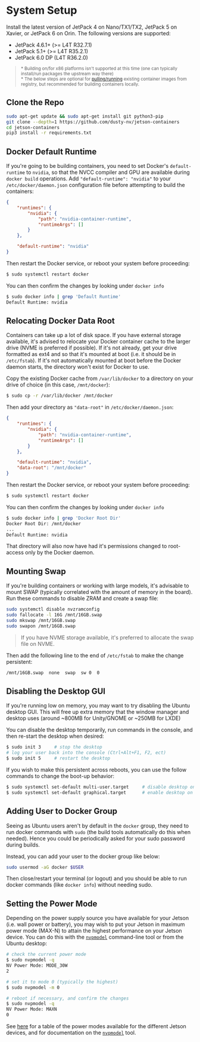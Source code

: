# System Setup

Install the latest version of JetPack 4 on Nano/TX1/TX2, JetPack 5 on Xavier, or JetPack 6 on Orin.  The following versions are supported:

* JetPack 4.6.1+ (>= L4T R32.7.1)
* JetPack 5.1+  (>= L4T R35.2.1)
* JetPack 6.0 DP (L4T R36.2.0)
> <sup>* Building on/for x86 platforms isn't supported at this time (one can typically install/run packages the upstream way there)</sup><br>
> <sup>* The below steps are optional for [pulling/running](/docs/run.md) existing container images from registry, but recommended for building containers locally.</sup>

## Clone the Repo

```bash
sudo apt-get update && sudo apt-get install git python3-pip
git clone --depth=1 https://github.com/dusty-nv/jetson-containers
cd jetson-containers
pip3 install -r requirements.txt
```

## Docker Default Runtime

If you're going to be building containers, you need to set Docker's `default-runtime` to `nvidia`, so that the NVCC compiler and GPU are available during `docker build` operations.  Add `"default-runtime": "nvidia"` to your `/etc/docker/daemon.json` configuration file before attempting to build the containers:

``` json
{
    "runtimes": {
        "nvidia": {
            "path": "nvidia-container-runtime",
            "runtimeArgs": []
        }
    },

    "default-runtime": "nvidia"
}
```

Then restart the Docker service, or reboot your system before proceeding:

```bash
$ sudo systemctl restart docker
```

You can then confirm the changes by looking under `docker info`

```bash
$ sudo docker info | grep 'Default Runtime'
Default Runtime: nvidia
```

## Relocating Docker Data Root

Containers can take up a lot of disk space.  If you have external storage available, it's advised to relocate your Docker container cache to the larger drive (NVME is preferred if possible).  If it's not already, get your drive formatted as ext4 and so that it's mounted at boot (i.e. it should be in `/etc/fstab`).  If it's not automatically mounted at boot before the Docker daemon starts, the directory won't exist for Docker to use.

Copy the existing Docker cache from `/var/lib/docker` to a directory on your drive of choice (in this case, `/mnt/docker`):

```bash
$ sudo cp -r /var/lib/docker /mnt/docker
```

Then add your directory as `"data-root"` in `/etc/docker/daemon.json`:

``` json
{
    "runtimes": {
        "nvidia": {
            "path": "nvidia-container-runtime",
            "runtimeArgs": []
        }
    },

    "default-runtime": "nvidia",
    "data-root": "/mnt/docker"
}
```

Then restart the Docker service, or reboot your system before proceeding:

```bash
$ sudo systemctl restart docker
```

You can then confirm the changes by looking under `docker info`

```bash
$ sudo docker info | grep 'Docker Root Dir'
Docker Root Dir: /mnt/docker
...
Default Runtime: nvidia
```

That directory will also now have had it's permissions changed to root-access only by the Docker daemon.

## Mounting Swap

If you're building containers or working with large models, it's advisable to mount SWAP (typically correlated with the amount of memory in the board).  Run these commands to disable ZRAM and create a swap file:

``` bash
sudo systemctl disable nvzramconfig
sudo fallocate -l 16G /mnt/16GB.swap
sudo mkswap /mnt/16GB.swap
sudo swapon /mnt/16GB.swap
```
> If you have NVME storage available, it's preferred to allocate the swap file on NVME.

Then add the following line to the end of `/etc/fstab` to make the change persistent:

``` bash
/mnt/16GB.swap  none  swap  sw 0  0
```

## Disabling the Desktop GUI

If you're running low on memory, you may want to try disabling the Ubuntu desktop GUI.  This will free up extra memory that the window manager and desktop uses (around ~800MB for Unity/GNOME or ~250MB for LXDE)  

You can disable the desktop temporarily, run commands in the console, and then re-start the desktop when desired: 

``` bash
$ sudo init 3     # stop the desktop
# log your user back into the console (Ctrl+Alt+F1, F2, ect)
$ sudo init 5     # restart the desktop
```

If you wish to make this persistent across reboots, you can use the follow commands to change the boot-up behavior:

``` bash
$ sudo systemctl set-default multi-user.target     # disable desktop on boot
$ sudo systemctl set-default graphical.target      # enable desktop on boot
```

## Adding User to Docker Group

Seeing as Ubuntu users aren't by default in the `docker` group, they need to run docker commands with `sudo` (the build tools automatically do this when needed).  Hence you could be periodically asked for your sudo password during builds.  

Instead, you can add your user to the docker group like below:

```bash
sudo usermod -aG docker $USER
```

Then close/restart your terminal (or logout) and you should be able to run docker commands (like `docker info`) without needing sudo.

## Setting the Power Mode

Depending on the power supply source you have available for your Jetson (i.e. wall power or battery), you may wish to put your Jetson in maximum power mode (MAX-N) to attain the highest performance on your Jetson device.  You can do this with the [`nvpmodel`](https://docs.nvidia.com/jetson/archives/r36.2/DeveloperGuide/SD/PlatformPowerAndPerformance/JetsonOrinNanoSeriesJetsonOrinNxSeriesAndJetsonAgxOrinSeries.html#power-mode-controls) command-line tool or from the Ubuntu desktop:

```bash
# check the current power mode
$ sudo nvpmodel -q
NV Power Mode: MODE_30W
2

# set it to mode 0 (typically the highest)
$ sudo nvpmodel -m 0

# reboot if necessary, and confirm the changes
$ sudo nvpmodel -q
NV Power Mode: MAXN
0
```

See [here](https://docs.nvidia.com/jetson/archives/r36.2/DeveloperGuide/SD/PlatformPowerAndPerformance/JetsonOrinNanoSeriesJetsonOrinNxSeriesAndJetsonAgxOrinSeries.html#supported-modes-and-power-efficiency) for a table of the power modes available for the different Jetson devices, and for documentation on the [`nvpmodel`](https://docs.nvidia.com/jetson/archives/r36.2/DeveloperGuide/SD/PlatformPowerAndPerformance/JetsonOrinNanoSeriesJetsonOrinNxSeriesAndJetsonAgxOrinSeries.html#power-mode-controls) tool.
